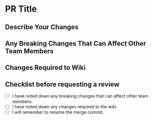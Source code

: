 # PR Title

## Describe Your Changes

## Any Breaking Changes That Can Affect Other Team Members

## Changes Required to Wiki

## Checklist before requesting a review

- [ ] I have noted down any breaking changes that can affect other team members.
- [ ] I have noted down any changes required to the wiki.
- [ ] I will remember to rename the merge commit.
